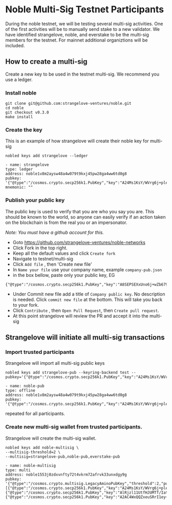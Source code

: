 # Noble Multi-Sig Testnet Participants
During the noble testnet, we will be testing several multi-sig activities.  One of the first activities will be to manually send stake to a new validator. We have identified strangelove, noble, and everstake to be the multi-sig members for the testnet.  For mainnet additional organiztions will be included.

## How to create a multi-sig
Create a new key to be used in the testnet multi-sig. We recommend you use a ledger.

### Install noble
```
git clone git@github.com:strangelove-ventures/noble.git
cd noble
git checkout v0.3.0
make install
```
### Create the key
This is an example of how strangelove will create their noble key for multi-sig
```
nobled keys add strangelove --ledger

- name: strangelove
type: ledger
address: noble1v8m2aysw48a4w079t9kxj45pw28ga4ww6td0g8
pubkey: '{"@type":"/cosmos.crypto.secp256k1.PubKey","key":"A24Ms1KsY/WVrg6j+pleIfvnFdjrU0/eB0ha1FRE6hD+"}'
mnemonic: ""
```
### Publish your public key
The public key is used to verify that you are who you say you are.  This should be known to the world, so anyone can easily verify if an action taken on the blockchain is from the real you or an impersonator. 

_Note: You must have a github account for this._

* Goto https://github.com/strangelove-ventures/noble-networks
* Click Fork in the top right.  
* Keep all the default values and click `Create fork`
* Navigate to testnet/multi-sig
* Click `Add file` , then 'Create new file'
* In `Name your file` use your company name, example `company-pub.json`  
* in the box bellow, paste only your public key, EG
```
{"@type":"/cosmos.crypto.secp256k1.PubKey","key":"A8SEPSEXxUno6j+wZb679d2QreuA+pQXURG8LAPqTPRP"}
```
* Under Commit new file add a title of `Company public key`. No description is needed. Click `commit new file` at the bottom. This will take you back to your fork.
* Click `Contribute` , then `Open Pull Request`, then `Create pull request`.
* At this point strangelove will review the PR and accept it into the multi-sig


## Strangelove will initiate all multi-sig transactions

### Import trusted participants
Strangelove will import all multi-sig public keys
```
nobled keys add strangelove-pub --keyring-backend test --pubkey='{"@type":"/cosmos.crypto.secp256k1.PubKey","key":"A24Ms1KsY/WVrg6j+pleIfvnFdjrU0/eB0ha1FRE6hD+"}'

- name: noble-pub
type: offline
address: noble1v8m2aysw48a4w079t9kxj45pw28ga4ww6td0g8
pubkey: '{"@type":"/cosmos.crypto.secp256k1.PubKey","key":"A24Ms1KsY/WVrg6j+pleIfvnFdjrU0/eB0ha1FRE6hD+"}'
```
repeated for all participants.

### Create new multi-sig wallet from trusted participants.
Strangelove will create the multi-sig wallet.
```
nobled keys add noble-multisig \
--multisig-threshold=2 \
--multisig=strangelove-pub,noble-pub,everstake-pub

- name: noble-multisig
type: multi
address: noble1553j0zdxvnfty72t4vkrm72afrvk33unxdgy9g
pubkey: '{"@type":"/cosmos.crypto.multisig.LegacyAminoPubKey","threshold":2,"public_keys":[{"@type":"/cosmos.crypto.secp256k1.PubKey","key":"A24Ms1KsY/WVrg6j+pleIfvnFdjrU0/eB0ha1FRE6hD+"},{"@type":"/cosmos.crypto.secp256k1.PubKey","key":"AlRjzl11UtfHJUMTf/IatbiUxOGxnk+E7J9DMFTIb0Uf"},{"@type":"/cosmos.crypto.secp256k1.PubKey","key":"A2AC4WxQQZxeuSRrI1ey+kyGSgpbeV0dKcFzWbTcjeYy"}]}'
```